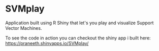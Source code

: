 # SVMplay
Application built using R Shiny that let's you play and visualize Support Vector Machines.

To see the code in action you can checkout the shiny app i built here: https://praneeth.shinyapps.io/SVMplay/



